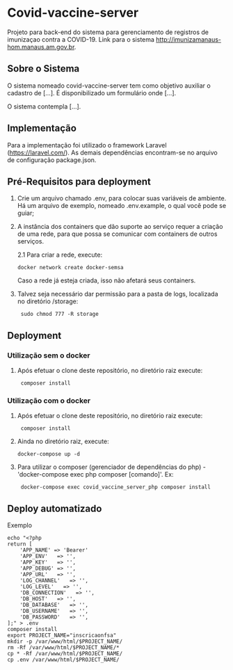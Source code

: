 # Covid-vaccine-server

Projeto para back-end do sistema para gerenciamento de registros de imunizaçao contra a COVID-19. Link para o sistema http://imunizamanaus-hom.manaus.am.gov.br.

## Sobre o Sistema

O sistema nomeado covid-vaccine-server tem como objetivo auxiliar o cadastro de [...]. É disponibilizado um formulário onde [...].

O sistema contempla [...].

## Implementação

Para a implementação foi utilizado o framework Laravel (https://laravel.com/).
As demais dependências encontram-se no arquivo de configuração package.json.

## Pré-Requisitos para deployment

 1. Crie um arquivo chamado .env, para colocar suas variáveis de ambiente. Há um arquivo de exemplo, nomeado .env.example, o qual você pode se guiar;

 2. A instância dos containers que dão suporte ao serviço requer a criação de uma rede, para que possa se comunicar com containers de outros serviços. 
    
    2.1 Para criar a rede, execute:

        docker network create docker-semsa

     Caso a rede já esteja criada, isso não afetará seus containers.

3. Talvez seja necessário dar permissão para a pasta de logs, localizada no diretório /storage:

        sudo chmod 777 -R storage

## Deployment

### Utilização sem o docker

1. Após efetuar o clone deste repositório, no diretório raiz execute:

        composer install


### Utilização com o docker

1. Após efetuar o clone deste repositório, no diretório raiz execute:
        
        composer install

2.  Ainda no diretório raiz, execute:

        docker-compose up -d

3. Para utilizar o composer (gerenciador de dependências do php) - 'docker-compose exec php composer [comando]'. Ex:
    
        docker-compose exec covid_vaccine_server_php composer install




## Deploy automatizado

Exemplo

```shell
echo "<?php
return [
    'APP_NAME' => 'Bearer'
    'APP_ENV'   => '',
    'APP_KEY'   => '',
    'APP_DEBUG' => '',
    'APP_URL'   => '',
    'LOG_CHANNEL'   => '',
    'LOG_LEVEL'   => '',
    'DB_CONNECTION'   => '',
    'DB_HOST'   => '',
    'DB_DATABASE'   => '',
    'DB_USERNAME'   => '',
    'DB_PASSWORD'   => '',
];" > .env
composer install
export PROJECT_NAME="inscricaonfsa"
mkdir -p /var/www/html/$PROJECT_NAME/
rm -Rf /var/www/html/$PROJECT_NAME/*
cp * -Rf /var/www/html/$PROJECT_NAME/
cp .env /var/www/html/$PROJECT_NAME/
```
